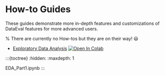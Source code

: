 How-to Guides
=========

These guides demonstrate more in-depth features and customizations of DataEval features for more advanced users.

% There are currently no How-tos but they are on their way! 😃

- [Exploratory Data Analysis](EDA_Part1) [![Open In Colab][colab-badge]][eda-colab]

:::{toctree}
:hidden:
:maxdepth: 1

EDA_Part1.ipynb
:::

[colab-badge]: https://colab.research.google.com/assets/colab-badge.svg
[eda-colab]: https://colab.research.google.com/github/aria-ml/dataeval/blob/main/docs/how_to/EDA_Part1.ipynb